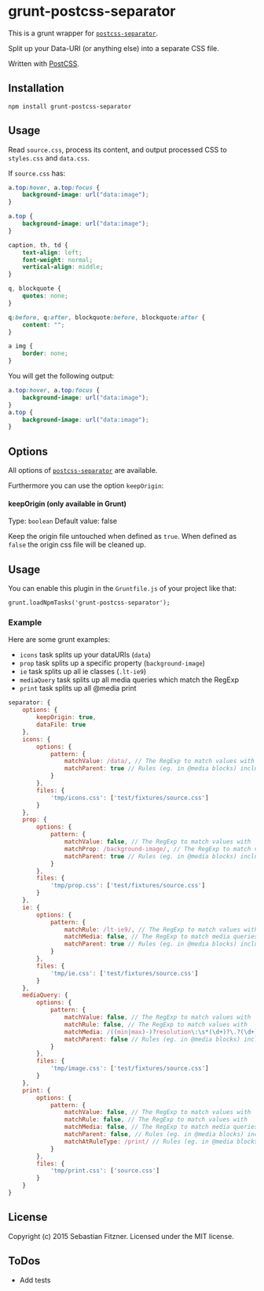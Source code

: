 grunt-postcss-separator
============

This is a grunt wrapper for [`postcss-separator`](https://github.com/Sebastian-Fitzner/postcss-separator). 

Split up your Data-URI (or anything else) into a separate CSS file.

Written with [PostCSS](https://github.com/postcss).

## Installation

`npm install grunt-postcss-separator`

## Usage

Read `source.css`, process its content, and output processed CSS to `styles.css` and `data.css`.

If `source.css` has:

```css
a.top:hover, a.top:focus {
	background-image: url("data:image");
}

a.top {
	background-image: url("data:image");
}

caption, th, td {
	text-align: left;
	font-weight: normal;
	vertical-align: middle;
}

q, blockquote {
	quotes: none;
}

q:before, q:after, blockquote:before, blockquote:after {
	content: "";
}

a img {
	border: none;
}
```

You will get the following output:

```css
a.top:hover, a.top:focus {
	background-image: url("data:image");
}
a.top {
	background-image: url("data:image");
}
```

## Options

All options of [`postcss-separator`](https://github.com/Sebastian-Fitzner/postcss-separator) are available.
 
Furthermore you can use the option `keepOrigin`:

#### keepOrigin (only available in Grunt)
Type: `boolean`
Default value: false

Keep the origin file untouched when defined as `true`. When defined as `false` the origin css file will be cleaned up.


## Usage

You can enable this plugin in the `Gruntfile.js` of your project like that:

`grunt.loadNpmTasks('grunt-postcss-separator');`

### Example

Here are some grunt examples:

- `icons` task splits up your dataURIs (`data`)
- `prop` task splits up a specific property (`background-image`)
- `ie` task splits up all ie classes (`.lt-ie9`)
- `mediaQuery` task splits up all media queries which match the RegExp
- `print` task splits up all @media print


``` js
separator: {
	options: {
		keepOrigin: true,
		dataFile: true
	},
	icons: {
		options: {
			pattern: {
				matchValue: /data/, // The RegExp to match values with
				matchParent: true // Rules (eg. in @media blocks) include their parent node.
			}
		},
		files: {
			'tmp/icons.css': ['test/fixtures/source.css']
		}
	},
	prop: {
		options: {
			pattern: {
				matchValue: false, // The RegExp to match values with
				matchProp: /background-image/, // The RegExp to match values with
				matchParent: true // Rules (eg. in @media blocks) include their parent node.
			}
		},
		files: {
			'tmp/prop.css': ['test/fixtures/source.css']
		}
	},
	ie: {
		options: {
			pattern: {
				matchRule: /lt-ie9/, // The RegExp to match values with
				matchMedia: false, // The RegExp to match media queries with
				matchParent: true // Rules (eg. in @media blocks) include their parent node.
			}
		},
		files: {
			'tmp/ie.css': ['test/fixtures/source.css']
		}
	},
	mediaQuery: {
		options: {
			pattern: {
				matchValue: false, // The RegExp to match values with
				matchRule: false, // The RegExp to match values with
				matchMedia: /((min|max)-)?resolution\:\s*(\d+)?\.?(\d+)?dppx/, // The RegExp to match media queries with
				matchParent: false // Rules (eg. in @media blocks) include their parent node.
			}
		},
		files: {
			'tmp/image.css': ['test/fixtures/source.css']
		}
	},
	print: {
		options: {
			pattern: {
				matchValue: false, // The RegExp to match values with
				matchRule: false, // The RegExp to match values with
				matchMedia: false, // The RegExp to match media queries with
				matchParent: false, // Rules (eg. in @media blocks) include their parent node.
				matchAtRuleType: /print/ // Rules (eg. in @media blocks) include their parent node.
			}
		},
		files: {
			'tmp/print.css': ['source.css']
		}
	}
}
```

## License
Copyright (c) 2015 Sebastian Fitzner. Licensed under the MIT license.

## ToDos

- Add tests
